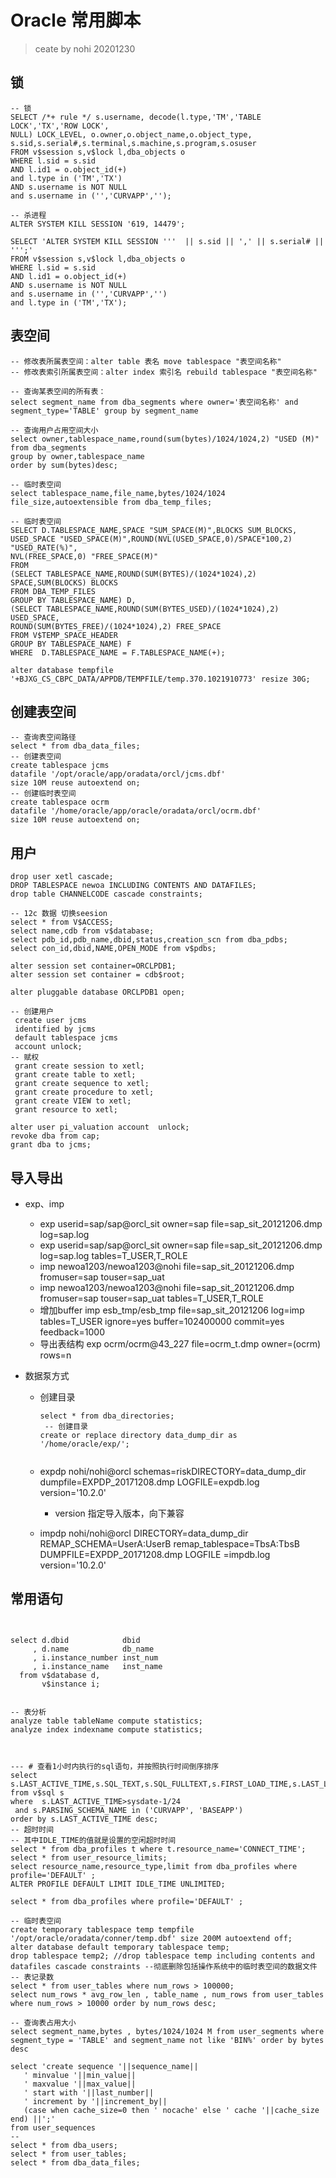 # Oracle 常用脚本

> ceate by nohi 20201230

## 锁

```
-- 锁       
SELECT /*+ rule */ s.username, decode(l.type,'TM','TABLE LOCK','TX','ROW LOCK',
NULL) LOCK_LEVEL, o.owner,o.object_name,o.object_type,
s.sid,s.serial#,s.terminal,s.machine,s.program,s.osuser
FROM v$session s,v$lock l,dba_objects o
WHERE l.sid = s.sid
AND l.id1 = o.object_id(+)
and l.type in ('TM','TX')
AND s.username is NOT NULL
and s.username in ('','CURVAPP','');

-- 杀进程
ALTER SYSTEM KILL SESSION '619, 14479';

SELECT 'ALTER SYSTEM KILL SESSION '''  || s.sid || ',' || s.serial# || ''';'
FROM v$session s,v$lock l,dba_objects o
WHERE l.sid = s.sid
AND l.id1 = o.object_id(+)
AND s.username is NOT NULL
and s.username in ('','CURVAPP','')
and l.type in ('TM','TX');
```

## 表空间

```
-- 修改表所属表空间：alter table 表名 move tablespace "表空间名称"
-- 修改表索引所属表空间：alter index 索引名 rebuild tablespace "表空间名称"

-- 查询某表空间的所有表：
select segment_name from dba_segments where owner='表空间名称' and segment_type='TABLE' group by segment_name

-- 查询用户占用空间大小
select owner,tablespace_name,round(sum(bytes)/1024/1024,2) "USED (M)" from dba_segments 
group by owner,tablespace_name
order by sum(bytes)desc;

-- 临时表空间   
select tablespace_name,file_name,bytes/1024/1024 file_size,autoextensible from dba_temp_files;

-- 临时表空间
SELECT D.TABLESPACE_NAME,SPACE "SUM_SPACE(M)",BLOCKS SUM_BLOCKS,
USED_SPACE "USED_SPACE(M)",ROUND(NVL(USED_SPACE,0)/SPACE*100,2) "USED_RATE(%)",
NVL(FREE_SPACE,0) "FREE_SPACE(M)"
FROM
(SELECT TABLESPACE_NAME,ROUND(SUM(BYTES)/(1024*1024),2) SPACE,SUM(BLOCKS) BLOCKS
FROM DBA_TEMP_FILES
GROUP BY TABLESPACE_NAME) D,
(SELECT TABLESPACE_NAME,ROUND(SUM(BYTES_USED)/(1024*1024),2) USED_SPACE,
ROUND(SUM(BYTES_FREE)/(1024*1024),2) FREE_SPACE
FROM V$TEMP_SPACE_HEADER
GROUP BY TABLESPACE_NAME) F
WHERE  D.TABLESPACE_NAME = F.TABLESPACE_NAME(+);

alter database tempfile '+BJXG_CS_CBPC_DATA/APPDB/TEMPFILE/temp.370.1021910773' resize 30G;
```



## 创建表空间

```
-- 查询表空间路径
select * from dba_data_files; 
-- 创建表空间
create tablespace jcms
datafile '/opt/oracle/app/oradata/orcl/jcms.dbf'
size 10M reuse autoextend on;
-- 创建临时表空间
create tablespace ocrm
datafile '/home/oracle/app/oracle/oradata/orcl/ocrm.dbf'
size 10M reuse autoextend on;
```

## 用户

```
drop user xetl cascade;
DROP TABLESPACE newoa INCLUDING CONTENTS AND DATAFILES;
drop table CHANNELCODE cascade constraints;

-- 12c 数据 切换seesion
select * from V$ACCESS;
select name,cdb from v$database;
select pdb_id,pdb_name,dbid,status,creation_scn from dba_pdbs;
select con_id,dbid,NAME,OPEN_MODE from v$pdbs;

alter session set container=ORCLPDB1;
alter session set container = cdb$root;

alter pluggable database ORCLPDB1 open;

-- 创建用户
 create user jcms
 identified by jcms
 default tablespace jcms
 account unlock;
-- 赋权 
 grant create session to xetl;
 grant create table to xetl;
 grant create sequence to xetl;
 grant create procedure to xetl;
 grant create VIEW to xetl;
 grant resource to xetl;
 
alter user pi_valuation account  unlock;
revoke dba from cap;
grant dba to jcms;
```



## 导入导出

* exp、imp
  * exp userid=sap/sap@orcl_sit  owner=sap file=sap_sit_20121206.dmp log=sap.log
  * exp userid=sap/sap@orcl_sit  owner=sap file=sap_sit_20121206.dmp log=sap.log tables=T_USER,T_ROLE 
  * imp newoa1203/newoa1203@nohi file=sap_sit_20121206.dmp fromuser=sap touser=sap_uat 
  * imp newoa1203/newoa1203@nohi file=sap_sit_20121206.dmp fromuser=sap touser=sap_uat  tables=T_USER,T_ROLE
  * 增加buffer
    imp esb_tmp/esb_tmp file=sap_sit_20121206 log=imp tables=T_USER ignore=yes buffer=102400000    commit=yes feedback=1000
  * 导出表结构 exp ocrm/ocrm@43_227 file=ocrm_t.dmp owner=(ocrm) rows=n

* 数据泵方式

  * 创建目录

    ```
    select * from dba_directories;
     -- 创建目录
    create or replace directory data_dump_dir as '/home/oracle/exp/';
    
    
    ```

  * expdp nohi/nohi@orcl  schemas=riskDIRECTORY=data_dump_dir dumpfile=EXPDP_20171208.dmp LOGFILE=expdb.log version='10.2.0'
    * version 指定导入版本，向下兼容
  * impdp  nohi/nohi@orcl DIRECTORY=data_dump_dir REMAP_SCHEMA=UserA:UserB remap_tablespace=TbsA:TbsB  DUMPFILE=EXPDP_20171208.dmp LOGFILE =impdb.log  version='10.2.0' 

  

## 常用语句

```


select d.dbid            dbid
     , d.name            db_name
     , i.instance_number inst_num
     , i.instance_name   inst_name
  from v$database d,
       v$instance i;
    

-- 表分析
analyze table tableName compute statistics;
analyze index indexname compute statistics;



--- # 查看1小时内执行的sql语句，并按照执行时间倒序排序
select s.LAST_ACTIVE_TIME,s.SQL_TEXT,s.SQL_FULLTEXT,s.FIRST_LOAD_TIME,s.LAST_LOAD_TIME,s.EXECUTIONS from v$sql s
where  s.LAST_ACTIVE_TIME>sysdate-1/24
 and s.PARSING_SCHEMA_NAME in ('CURVAPP', 'BASEAPP')
order by s.LAST_ACTIVE_TIME desc;
-- 超时时间
-- 其中IDLE_TIME的值就是设置的空闲超时时间
select * from dba_profiles t where t.resource_name='CONNECT_TIME';
select * from user_resource_limits;
select resource_name,resource_type,limit from dba_profiles where profile='DEFAULT' ;
ALTER PROFILE DEFAULT LIMIT IDLE_TIME UNLIMITED;

select * from dba_profiles where profile='DEFAULT' ;

-- 临时表空间
create temporary tablespace temp tempfile '/opt/oracle/oradata/conner/temp.dbf' size 200M autoextend off;
alter database default temporary tablespace temp;
drop tablespace temp2; //drop tablespace temp including contents and datafiles cascade constraints --彻底删除包括操作系统中的临时表空间的数据文件
-- 表记录数
select * from user_tables where num_rows > 100000;
select num_rows * avg_row_len , table_name , num_rows from user_tables where num_rows > 10000 order by num_rows desc;
  
-- 查询表占用大小
select segment_name,bytes , bytes/1024/1024 M from user_segments where segment_type = 'TABLE' and segment_name not like 'BIN%' order by bytes desc
  
select 'create sequence '||sequence_name||
   ' minvalue '||min_value||
   ' maxvalue '||max_value||
   ' start with '||last_number||
   ' increment by '||increment_by||
   (case when cache_size=0 then ' nocache' else ' cache '||cache_size end) ||';'
from user_sequences
--    
select * from dba_users;
select * from user_tables;
select * from dba_data_files; 
```